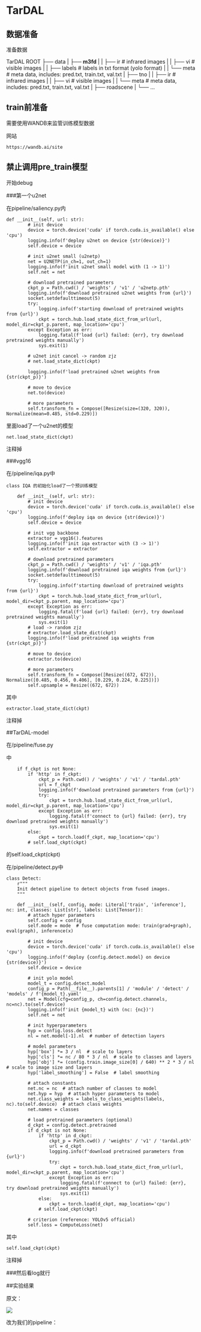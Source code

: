 # TarDAL

## 数据准备

准备数据

TarDAL ROOT
├── data
|   ├── **m3fd**
|   |   ├── ir # infrared images
|   |   ├── vi # visible images
|   |   ├── labels # labels in txt format (yolo format)
|   |   └── meta # meta data, includes: pred.txt, train.txt, val.txt
|   ├── tno
|   |   ├── ir # infrared images
|   |   ├── vi # visible images
|   |   └── meta # meta data, includes: pred.txt, train.txt, val.txt
|   ├── roadscene
|   └── ...


## train前准备

需要使用WANDB来监管训练模型数据

网站
	
	https://wandb.ai/site


## 禁止调用pre_train模型

开始debug

###第一个u2net

在pipeline/saliency.py内

	def __init__(self, url: str):
	        # init device
	        device = torch.device('cuda' if torch.cuda.is_available() else 'cpu')
	        logging.info(f'deploy u2net on device {str(device)}')
	        self.device = device
	
	        # init u2net small (u2netp)
	        net = U2NETP(in_ch=1, out_ch=1)
	        logging.info(f'init u2net small model with (1 -> 1)')
	        self.net = net
	
	        # download pretrained parameters
	        ckpt_p = Path.cwd() / 'weights' / 'v1' / 'u2netp.pth'
	        logging.info(f'download pretrained u2net weights from {url}')
	        socket.setdefaulttimeout(5)
	        try:
	            logging.info(f'starting download of pretrained weights from {url}')
	            ckpt = torch.hub.load_state_dict_from_url(url, model_dir=ckpt_p.parent, map_location='cpu')
	        except Exception as err:
	            logging.fatal(f'load {url} failed: {err}, try download pretrained weights manually')
	            sys.exit(1)
	        
	        # u2net init cancel -> random zjz
	        # net.load_state_dict(ckpt)
	
	        logging.info(f'load pretrained u2net weights from {str(ckpt_p)}')
	
	        # move to device
	        net.to(device)
	
	        # more parameters
	        self.transform_fn = Compose([Resize(size=(320, 320)), Normalize(mean=0.485, std=0.229)])

里面load了一个u2net的模型

	net.load_state_dict(ckpt)

注释掉

###vgg16

在/pipeline/iqa.py中

	class IQA 的初始化load了一个预训练模型
	
	    def __init__(self, url: str):
	        # init device
	        device = torch.device('cuda' if torch.cuda.is_available() else 'cpu')
	        logging.info(f'deploy iqa on device {str(device)}')
	        self.device = device
	
	        # init vgg backbone
	        extractor = vgg16().features
	        logging.info(f'init iqa extractor with (3 -> 1)')
	        self.extractor = extractor
	
	        # download pretrained parameters
	        ckpt_p = Path.cwd() / 'weights' / 'v1' / 'iqa.pth'
	        logging.info(f'download pretrained iqa weights from {url}')
	        socket.setdefaulttimeout(5)
	        try:
	            logging.info(f'starting download of pretrained weights from {url}')
	            ckpt = torch.hub.load_state_dict_from_url(url, model_dir=ckpt_p.parent, map_location='cpu')
	        except Exception as err:
	            logging.fatal(f'load {url} failed: {err}, try download pretrained weights manually')
	            sys.exit(1)
	        # load -> random zjz
	        # extractor.load_state_dict(ckpt)
	        logging.info(f'load pretrained iqa weights from {str(ckpt_p)}')
	
	        # move to device
	        extractor.to(device)
	
	        # more parameters
	        self.transform_fn = Compose([Resize((672, 672)), Normalize([0.485, 0.456, 0.406], [0.229, 0.224, 0.225])])
	        self.upsample = Resize((672, 672))

其中

	extractor.load_state_dict(ckpt)

注释掉

##TarDAL-model

在/pipeline/fuse.py

中

        if f_ckpt is not None:
            if 'http' in f_ckpt:
                ckpt_p = Path.cwd() / 'weights' / 'v1' / 'tardal.pth'
                url = f_ckpt
                logging.info(f'download pretrained parameters from {url}')
                try:
                    ckpt = torch.hub.load_state_dict_from_url(url, model_dir=ckpt_p.parent, map_location='cpu')
                except Exception as err:
                    logging.fatal(f'connect to {url} failed: {err}, try download pretrained weights manually')
                    sys.exit(1)
            else:
                ckpt = torch.load(f_ckpt, map_location='cpu')
            # self.load_ckpt(ckpt)

的self.load_ckpt(ckpt)

在/pipeline/detect.py中

	class Detect:
	    r"""
	    Init detect pipeline to detect objects from fused images.
	    """
	
	    def __init__(self, config, mode: Literal['train', 'inference'], nc: int, classes: List[str], labels: List[Tensor]):
	        # attach hyper parameters
	        self.config = config
	        self.mode = mode  # fuse computation mode: train(grad+graph), eval(graph), inference(x)
	
	        # init device
	        device = torch.device('cuda' if torch.cuda.is_available() else 'cpu')
	        logging.info(f'deploy {config.detect.model} on device {str(device)}')
	        self.device = device
	
	        # init yolo model
	        model_t = config.detect.model
	        config_p = Path(__file__).parents[1] / 'module' / 'detect' / 'models' / f'{model_t}.yaml'
	        net = Model(cfg=config_p, ch=config.detect.channels, nc=nc).to(self.device)
	        logging.info(f'init {model_t} with (nc: {nc})')
	        self.net = net
	
	        # init hyperparameters
	        hyp = config.loss.detect
	        nl = net.model[-1].nl  # number of detection layers
	
	        # model parameters
	        hyp['box'] *= 3 / nl  # scale to layers
	        hyp['cls'] *= nc / 80 * 3 / nl  # scale to classes and layers
	        hyp['obj'] *= (config.train.image_size[0] / 640) ** 2 * 3 / nl  # scale to image size and layers
	        hyp['label_smoothing'] = False  # label smoothing
	
	        # attach constants
	        net.nc = nc  # attach number of classes to model
	        net.hyp = hyp  # attach hyper parameters to model
	        net.class_weights = labels_to_class_weights(labels, nc).to(self.device)  # attach class weights
	        net.names = classes
	
	        # load pretrained parameters (optional)
	        d_ckpt = config.detect.pretrained
	        if d_ckpt is not None:
	            if 'http' in d_ckpt:
	                ckpt_p = Path.cwd() / 'weights' / 'v1' / 'tardal.pth'
	                url = d_ckpt
	                logging.info(f'download pretrained parameters from {url}')
	                try:
	                    ckpt = torch.hub.load_state_dict_from_url(url, model_dir=ckpt_p.parent, map_location='cpu')
	                except Exception as err:
	                    logging.fatal(f'connect to {url} failed: {err}, try download pretrained weights manually')
	                    sys.exit(1)
	            else:
	                ckpt = torch.load(d_ckpt, map_location='cpu')
	            # self.load_ckpt(ckpt)
	
	        # criterion (reference: YOLOv5 official)
	        self.loss = ComputeLoss(net)

其中

	self.load_ckpt(ckpt)

注释掉

###然后看log就行

##实验结果

原文：

![](https://cdn.jsdelivr.net/gh/tj-messi/picture/1739850251806.png)

改为我们的pipeline：
